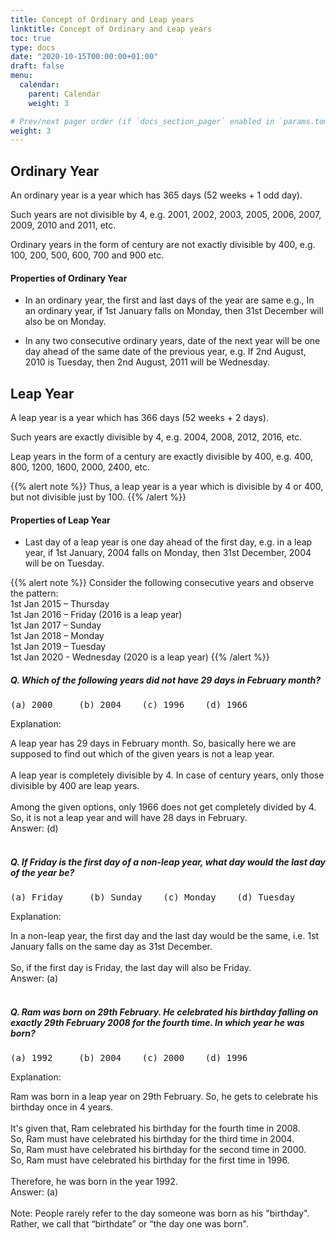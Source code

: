 ```yaml
---
title: Concept of Ordinary and Leap years
linktitle: Concept of Ordinary and Leap years
toc: true
type: docs
date: "2020-10-15T00:00:00+01:00"
draft: false
menu:
  calendar:
    parent: Calendar
    weight: 3

# Prev/next pager order (if `docs_section_pager` enabled in `params.toml`)
weight: 3
---
```


## Ordinary Year

An ordinary year is a year which has 365 days (52 weeks + 1 odd day).

Such years are not divisible by 4, e.g. 2001, 2002, 2003, 2005, 2006, 2007, 2009, 2010 and 2011, etc.

Ordinary years in the form of century are not exactly divisible by 400, e.g. 100, 200, 500, 600, 700 and 900 etc.

#### Properties of Ordinary Year

* In an ordinary year, the first and last days of the year are same e.g., In an ordinary year, if 1st January falls on Monday, then 31st December will also be on Monday.

* In any two consecutive ordinary years, date of the next year will be one day ahead of the same date of the previous year, e.g. If 2nd August, 2010 is Tuesday, then 2nd August, 2011 will be Wednesday.

## Leap Year

A leap year is a year which has 366 days (52 weeks + 2 days). 

Such years are exactly divisible by 4, e.g. 2004, 2008, 2012, 2016, etc.

Leap years in the form of a century are exactly divisible by 400, e.g. 400, 800, 1200, 1600, 2000, 2400, etc.

{{% alert note %}}
Thus, a leap year is a year which is divisible by 4 or 400, but not divisible just by 100.
{{% /alert %}}

#### Properties of Leap Year

* Last day of a leap year is one day ahead of the first day, e.g. in a leap year, if 1st January, 2004 falls on Monday, then 31st December, 2004 will be on Tuesday.

{{% alert note %}}
Consider the following consecutive years and observe the pattern: <br>
1st Jan 2015 – Thursday<br>
1st Jan 2016 – Friday (2016 is a leap year)<br>
1st Jan 2017 – Sunday<br>
1st Jan 2018 – Monday<br>
1st Jan 2019 – Tuesday<br>
1st Jan 2020 - Wednesday (2020 is a leap year)
{{% /alert %}}

##### Q. Which of the following years did not have 29 days in February month?
<pre>(a) 2000     (b) 2004    (c) 1996    (d) 1966 </pre>

Explanation:<br>
<div class="Exp">
A leap year has 29 days in February month. So, basically here we are supposed to find out which of the given years is not a leap year.<br><br>
A leap year is completely divisible by 4. In case of century years, only those divisible by 400 are leap years. <br><br>
Among the given options, only 1966 does not get completely divided by 4. So, it is not a leap year and will have 28 days in February.<br>
Answer: (d)
</div> <br>

##### Q. If Friday is the first day of a non-leap year, what day would the last day of the year be?
<pre>(a) Friday     (b) Sunday    (c) Monday    (d) Tuesday </pre>

Explanation:<br>
<div class="Exp">
In a non-leap year, the first day and the last day would be the same, i.e. 1st January falls on the same day as 31st December.<br><br>
So, if the first day is Friday, the last day will also be Friday.<br>
Answer: (a)
</div> <br>

##### Q. Ram was born on 29th February. He celebrated his birthday falling on exactly 29th February 2008 for the fourth time. In which year he was born?
<pre>(a) 1992     (b) 2004    (c) 2000    (d) 1996 </pre>

Explanation:<br>
<div class="Exp">
Ram was born in a leap year on 29th February. So, he gets to celebrate his birthday once in 4 years.<br><br>
It's given that, Ram celebrated his birthday for the fourth time in 2008.<br>
So, Ram must have celebrated his birthday for the third time in 2004.<br>
So, Ram must have celebrated his birthday for the second time in 2000.<br>
So, Ram must have celebrated his birthday for the first time in 1996.<br><br>
Therefore, he was born in the year 1992.<br>
Answer: (a)<br><br>
Note: People rarely refer to the day someone was born as his "birthday". Rather, we call that “birthdate” or “the day one was born".
</div> <br>